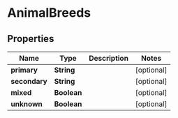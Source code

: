 # AnimalBreeds

## Properties
Name | Type | Description | Notes
------------ | ------------- | ------------- | -------------
**primary** | **String** |  |  [optional]
**secondary** | **String** |  |  [optional]
**mixed** | **Boolean** |  |  [optional]
**unknown** | **Boolean** |  |  [optional]
